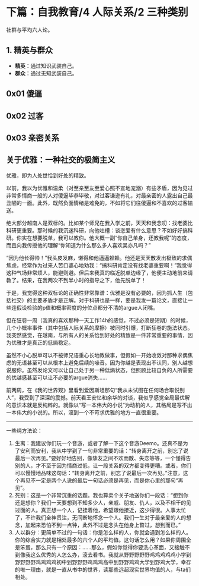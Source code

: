 # 下篇：自我教育/4 人际关系/2 三种类别

社群与平均六人论。

## 1. 精英与群众

+ **精英**：通过知识武装自己。
+ **群众**：通过无知武装自己。

## 0x01 傻逼

## 0x02 过客

## 0x03 亲密关系

## 关于优雅：一种社交的极简主义

优雅，即为人处世恰到好处的精致。

以前，我以为优雅和温柔（对至亲至友至爱心照不宣地宠溺）有些矛盾，因为见过非常多情商一般的人对傻逼毕恭毕敬，对过客谦逊有礼，对最亲密的人露出自己最丑陋的一面。此外，既然负面情绪是难免的，不如将它们往傻逼和不喜欢的过客输送。

绝大部分越南人是双标的。比如某个师兄在我入学之前，天天和我念叨：找老婆比科研更重要。那时候的我沉迷科研，向他吐槽：谈恋爱有什么意思？不如好好搞科研。你实在想要脱单，我可以教你。他大概一副“你自己单身，还教我呢”的态度，而且向我传授他的理解“你知道为什么那么多人喜欢吴亦凡吗？”

“因为他长得帅！”我头皮发麻，懒得和他逼逼赖赖。他还是天天散发出极致的求偶焦虑，经常作为过来人苦口婆心地劝我：“搞科研肯定没有找老婆重要啊！”我觉得这种气场非常烦人，能避则避。但后来我真的临近脱单边缘了，他便主动地前来请教了。结果，在我两次不到半小时的指导之下，他先脱单了！

于是，我觉得这种双标论的正确性非常靠谱：优雅是没有必要的，因为抓人生（包括社交）的主要矛盾才是正解。对于科研也是一样，要是我发一篇论文，直接让一些连假设检验的p值和概率密度的分位点都分不清的argue人闭嘴。

但在狂卷一周（我真的喜欢那种一天工作14h的感觉，不过必须是短期）的时候，几个小概率事件（其中包括人际关系的摩擦）被同时引爆，打断狂卷的施法状态。我突然感觉，在越南，与所有人的关系恰到好处的精致是一件非常重要的事情，因为优雅才是真正的低熵稳定。

虽然不小心脱单可以不被师兄语重心长地教做事，但假如一开始收敛对那种求偶焦虑的无语甚至可以从根本上避免后续的噪音。因为你越是表现出不认同，别人越想说服你。虽然发论文可以让自己处于另一种低熵状态，但照顾比较自负的人所需要的优越感甚至可以让不必要的argue消失……

前两周，在《我的世界观》里看到爱因斯坦那句“我从未试图在任何场合取悦别人”，我受到了深深的震撼。前天看王安忆和余华的对谈，我似乎感觉全局最优解的意识本就是反纯粹的。就像以“写一本伟大的小说”为动机的人，其格局是写不出一本伟大的小说的。所以，滚到一个不苛求优雅的地方一直很重要。

--------------------------------------

一些纯方法论：

1. 生离：我建议你们玩一个音游，或者了解一下这个音游Deemo。还真不是为了安利而安利，我从中学到了一句非常重要的话：“转身离开之前，别忘了说最后一次再见。”要好好地告别，像挚友之间不欢而散、失恋等等，一个懂得告别的人，才不至于因为情商过低，让一段关系的双方都变得更糟。或者，你们可以慢慢地品味这句话：“转身离开之前，别忘了说最后一次再见。”注意，这个再见不一定是两个人说的最后一句话必须是再见，而是你心里的那句“再见”。
2. 死别：这是一个非常沉重的话题。我也算卖个关子地送你们一段话：“想到你还是想你？我们一天要想到不知多少人，亲戚、朋友、仇人，以及不相干的见过面的人。真正想一个人，记挂着他，希望跟他接近，这少得很。人事太忙了，不许我们全神贯注，无间断地怀念一个人。我们一生对于最亲爱的人的想念，加起来恐怕不到一点钟，此外不过是念头在他身上瞥过，想到而已。”
3. 人以群分：更简单不过的一句话：你是怎么样的人，你就会遇到怎么样的人。你的综合实力就是相处最多的六个人的平均值。这句话怎么用？如果你周围全是笨蛋，那么只有一个原因：……那么，假如你觉得你要洗心革面，又接触不到像我这么优秀的人怎么办，滚去看书。我就从野野野野野鸡鸡鸡鸡鸡小学到野野野野鸡鸡鸡鸡初中到野野野鸡鸡鸡高中到野野鸡鸡大学到野鸡大学，幸存的唯一理由，就是一直从书中的世界，读那些远超现实世界均值的人，与ta们相处。
